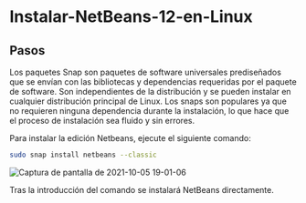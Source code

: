 # Instalar-NetBeans-12-en-Linux
## Pasos
Los paquetes Snap son paquetes de software universales prediseñados que se envían con las bibliotecas y dependencias requeridas por el paquete de software. Son independientes de la distribución y se pueden instalar en cualquier distribución principal de Linux. Los snaps son populares ya que no requieren ninguna dependencia durante la instalación, lo que hace que el proceso de instalación sea fluido y sin errores.

Para instalar la edición Netbeans, ejecute el siguiente comando:

```bash
sudo snap install netbeans --classic
```

![Captura de pantalla de 2021-10-05 19-01-06](https://user-images.githubusercontent.com/91153503/136077889-cd6709f4-8000-4a82-8dce-6329989f1e35.png)

Tras la introducción del comando se instalará NetBeans directamente.
